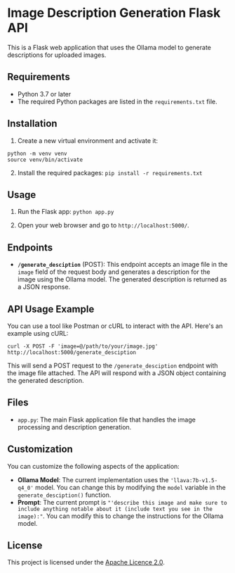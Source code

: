 # Image Description Generation Flask API

This is a Flask web application that uses the Ollama model to generate descriptions for uploaded images.

## Requirements

- Python 3.7 or later
- The required Python packages are listed in the `requirements.txt` file.

## Installation

1. Create a new virtual environment and activate it:
```
python -m venv venv
source venv/bin/activate
```

2. Install the required packages:
``` pip install -r requirements.txt ```

## Usage

1. Run the Flask app:
``` python app.py ```

2. Open your web browser and go to `http://localhost:5000/`.

## Endpoints

- **`/generate_desciption`** (POST): This endpoint accepts an image file in the `image` field of the request body and generates a description for the image using the Ollama model. The generated description is returned as a JSON response.

## API Usage Example

You can use a tool like Postman or cURL to interact with the API. Here's an example using cURL:
```
curl -X POST -F 'image=@/path/to/your/image.jpg'
http://localhost:5000/generate_desciption
```

This will send a POST request to the `/generate_desciption` endpoint with the image file attached. The API will respond with a JSON object containing the generated description.

## Files

- `app.py`: The main Flask application file that handles the image processing and description generation.

## Customization

You can customize the following aspects of the application:

- **Ollama Model**: The current implementation uses the `'llava:7b-v1.5-q4_0'` model. You can change this by modifying the `model` variable in the `generate_desciption()` function.
- **Prompt**: The current prompt is `"'describe this image and make sure to include anything notable about it (include text you see in the image):"`. You can modify this to change the instructions for the Ollama model.

## License

This project is licensed under the [Apache Licence 2.0](LICENSE).


